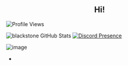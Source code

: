 <h2 align="center">Hi!</h2>

![Profile Views](https://komarev.com/ghpvc/?username=blackstone)


![blackstone GitHub Stats](https://github-readme-stats.vercel.app/api?username=vichada&show_icons=true) [![Discord Presence](https://lanyard-profile-readme.vercel.app/api/945045644966498315)](https://discord.com/users/945045644966498315)
 
![image](https://github.com/user-attachments/assets/f55f0c44-1351-488d-a8b8-f7be24be3ef8)

-
